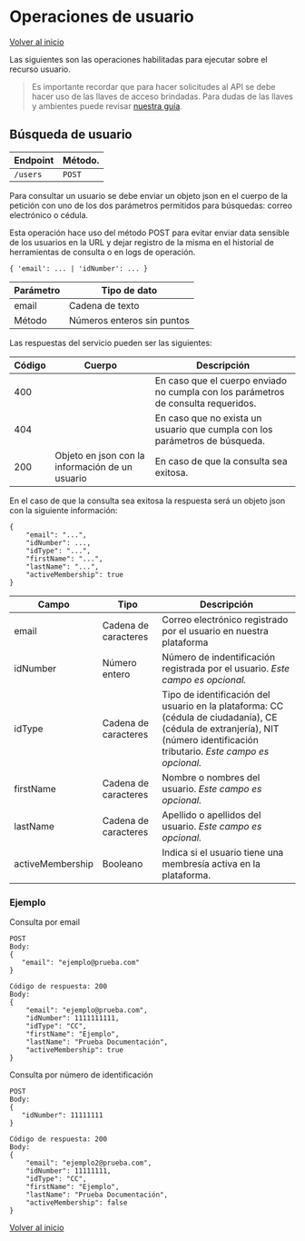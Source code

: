 # Operaciones de usuario

[Volver al inicio](../index.md)

Las siguientes son las operaciones habilitadas para ejecutar sobre el recurso usuario.

> Es importante recordar que para hacer solicitudes al API se debe hacer uso de las llaves de acceso brindadas. Para dudas de las llaves y ambientes puede revisar [nuestra guía](../guides/environment.md).

## Búsqueda de usuario

| Endpoint    | Método.     |
| ----------- | ----------- |
| `/users`    | `POST`      |

Para consultar un usuario se debe enviar un objeto json en el cuerpo de la petición con uno de los dos parámetros permitidos para búsquedas: correo electrónico o cédula.

Esta operación hace uso del método POST para evitar enviar data sensible de los usuarios en la URL y dejar registro de la misma en el historial de herramientas de consulta o en logs de operación.

````
{ 'email': ... | 'idNumber': ... }
````

| Parámetro   | Tipo de dato    |
| ----------- | -----------     |
| email       | Cadena de texto |
| Método      | Números enteros sin puntos |

Las respuestas del servicio pueden ser las siguientes:

| Código      | Cuerpo      | Descripción |
| ----------- | ----------- | ----------- |
| 400         |             | En caso que el cuerpo enviado no cumpla con los parámetros de consulta requeridos. |
| 404         |             | En caso que no exista un usuario que cumpla con los parámetros de búsqueda. |
| 200         | Objeto en json con la información de un usuario | En caso de que la consulta sea exitosa. |

En el caso de que la consulta sea exitosa la respuesta será un objeto json con la siguiente información:

````
{ 
    "email": "...",
    "idNumber": ...,
    "idType": "...",
    "firstName": "...",
    "lastName": "...",
    "activeMembership": true
}
````

| Campo      | Tipo      | Descripción |
| ----------- | ----------- | ----------- |
| email       | Cadena de caracteres | Correo electrónico registrado por el usuario en nuestra plataforma |
| idNumber    | Número entero | Número de indentificación registrada por el usuario. *Este campo es opcional.* |
| idType      | Cadena de caracteres | Tipo de identificación del usuario en la plataforma: CC (cédula de ciudadanía), CE (cédula de extranjería), NIT (número identificación tributario. *Este campo es opcional.* |
| firstName   | Cadena de caracteres | Nombre o nombres del usuario. *Este campo es opcional.* |
| lastName    | Cadena de caracteres | Apellido o apellidos del usuario. *Este campo es opcional.* |
| activeMembership | Booleano | Indica si el usuario tiene una membresía activa en la plataforma. |

### Ejemplo

Consulta por email
````
POST
Body:
{ 
   "email": "ejemplo@prueba.com"
}
````

````
Código de respuesta: 200
Body:
{ 
    "email": "ejemplo@prueba.com",
    "idNumber": 1111111111,
    "idType": "CC",
    "firstName": "Ejemplo",
    "lastName": "Prueba Documentación",
    "activeMembership": true
}
````

Consulta por número de identificación

````
POST
Body:
{ 
   "idNumber": 11111111
}
````

````
Código de respuesta: 200
Body:
{ 
    "email": "ejemplo2@prueba.com",
    "idNumber": 11111111,
    "idType": "CC",
    "firstName": "Ejemplo",
    "lastName": "Prueba Documentación",
    "activeMembership": false
}
````
[Volver al inicio](../index.md)
